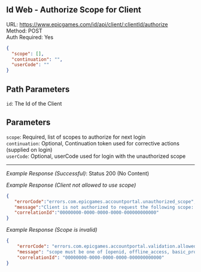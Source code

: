 ## Id Web - Authorize Scope for Client

URL: https://www.epicgames.com/id/api/client/:clientId/authorize \
Method: POST \
Auth Required: Yes

```json
{
  "scope": [],
  "continuation": "",
  "userCode": ""
}
```

## Path Parameters

`id`: The Id of the Client

## Parameters

`scope`: Required, list of scopes to authorize for next login <br/>
`continuation`: Optional, Continuation token used for corrective actions (supplied on login) <br/>
`userCode`: Optional, userCode used for login with the unauthorized scope 

---

_Example Response (Successful)_: Status 200 (No Content)

_Example Response (Client not allowed to use scope)_

```json
{
   "errorCode":"errors.com.epicgames.accountportal.unauthorized_scope",
   "message":"Client is not authorized to request the following scope: relevant_cosmetics.",
   "correlationId":"00000000-0000-0000-0000-000000000000"
}
```

_Example Response (Scope is invalid)_

```json
{
    "errorCode": "errors.com.epicgames.accountportal.validation.allowed",
    "message": "scope must be one of [openid, offline_access, basic_profile, friends_list, friends_management, presence, library, country, relevant_cosmetics]",
    "correlationId": "00000000-0000-0000-0000-000000000000"
}
```

